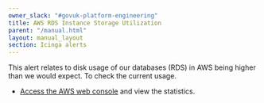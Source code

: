 ```yaml
---
owner_slack: "#govuk-platform-engineering"
title: AWS RDS Instance Storage Utilization
parent: "/manual.html"
layout: manual_layout
section: Icinga alerts
---
```


This alert relates to disk usage of our databases (RDS) in AWS being higher than we would expect. To check the current usage.

- [Access the AWS web console][] and view the statistics.

[Access the AWS web console]: https://eu-west-1.console.aws.amazon.com/rds/home?region=eu-west-1
